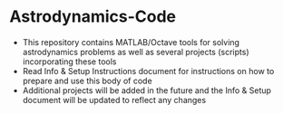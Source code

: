 # Astrodynamics-Code
####
- This repository contains MATLAB/Octave tools for solving astrodynamics problems as well as several projects (scripts) incorporating these tools 
- Read Info & Setup Instructions document for instructions on how to prepare and use this body of code
- Additional projects will be added in the future and the Info & Setup document will be updated to reflect any changes
